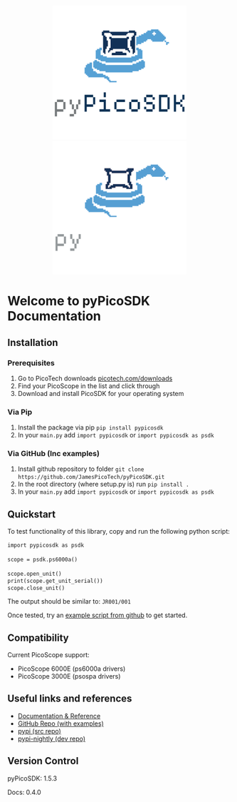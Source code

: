 <p align="center">
  <img src="https://raw.githubusercontent.com/JamesPicoTech/pyPicoSDK/refs/heads/main/docs/docs/img/pypicosdk-light-300x300.png#gh-light-mode-only" alt="Fancy logo">
  <img src="https://raw.githubusercontent.com/JamesPicoTech/pyPicoSDK/refs/heads/main/docs/docs/img/pypicosdk-dark-300x300.png#gh-dark-mode-only" alt="Fancy logo">
</p>

<!-- start here -->
# Welcome to pyPicoSDK Documentation
## Installation
### Prerequisites 
1. Go to PicoTech downloads [picotech.com/downloads](https://www.picotech.com/downloads)
2. Find your PicoScope in the list and click through
3. Download and install PicoSDK for your operating system
### Via Pip
1. Install the package via pip `pip install pypicosdk`
2. In your `main.py` add `import pypicosdk` or `import pypicosdk as psdk`

### Via GitHub (Inc examples)
1. Install github repository to folder `git clone https://github.com/JamesPicoTech/pyPicoSDK.git`
2. In the root directory (where setup.py is) run `pip install .`
3. In your `main.py` add `import pypicosdk` or `import pypicosdk as psdk`

## Quickstart
To test functionality of this library, copy and run the following python script:
```
import pypicosdk as psdk

scope = psdk.ps6000a()

scope.open_unit()
print(scope.get_unit_serial())
scope.close_unit()
```
The output should be similar to:
`JR001/001`

Once tested, try an [example script from github](https://github.com/JamesPicoTech/pyPicoSDK) to get started.

## Compatibility
Current PicoScope support:
- PicoScope 6000E (ps6000a drivers)
- PicoScope 3000E (psospa drivers)

## Useful links and references
- [Documentation & Reference](https://jamespicotech.github.io/pyPicoSDK/)
- [GitHub Repo (with examples)](https://github.com/JamesPicoTech/pyPicoSDK)
- [pypi (src repo)](https://pypi.org/project/pypicosdk/)
- [pypi-nightly (dev repo)](https://pypi.org/project/pypicosdk-nightly/)

## Version Control
pyPicoSDK: 1.5.3

Docs: 0.4.0
